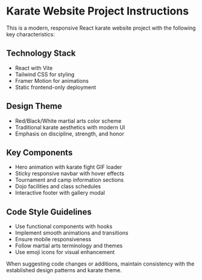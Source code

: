 <!-- Use this file to provide workspace-specific custom instructions to Copilot. For more details, visit https://code.visualstudio.com/docs/copilot/copilot-customization#_use-a-githubcopilotinstructionsmd-file -->

# Karate Website Project Instructions

This is a modern, responsive React karate website project with the following key characteristics:

## Technology Stack
- React with Vite
- Tailwind CSS for styling
- Framer Motion for animations
- Static frontend-only deployment

## Design Theme
- Red/Black/White martial arts color scheme
- Traditional karate aesthetics with modern UI
- Emphasis on discipline, strength, and honor

## Key Components
- Hero animation with karate fight GIF loader
- Sticky responsive navbar with hover effects
- Tournament and camp information sections
- Dojo facilities and class schedules
- Interactive footer with gallery modal

## Code Style Guidelines
- Use functional components with hooks
- Implement smooth animations and transitions
- Ensure mobile responsiveness
- Follow martial arts terminology and themes
- Use emoji icons for visual enhancement

When suggesting code changes or additions, maintain consistency with the established design patterns and karate theme.
